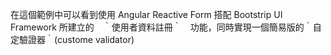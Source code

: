 在這個範例中可以看到使用 Angular Reactive Form 搭配 Bootstrip UI Framework 所建立的　｀使用者資料註冊｀　功能，同時實現一個簡易版的｀自定驗證器｀(custome validator)